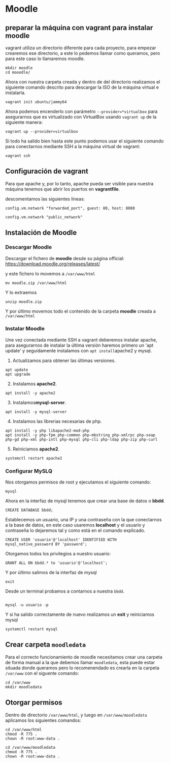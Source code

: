 # Moodle

## preparar la máquina con vagrant para instalar moodle

vagrant utiliza un directorio diferente para cada proyecto, para empezar crearemos ese directorio, a este lo pedemos llamar como queramos, pero para este caso lo llamaremos moodle.

```console
mkdir moodle
cd mooodle/
```

Ahora con nuestra carpeta creada y dentro de del directorio realizamos el siguiente comando descrito para descargar la ISO de la máquina virtual e instalarla.

```console
vagrant init ubuntu/jammy64
```

Ahora podemos encenderlo con parámetro `--provider=*virtualbox` para asegurarnos que es virtualizado con VirtualBox usando `vagrant up` de la siguiente manera:

```console
vagrant up --provider=virtualbox
```

Si todo ha salido bien hasta este punto podemos usar el siguiente comando para conectarnos mediante SSH a la máquina virtual de vagrant:

```console
vagrant ssh
```
## Configuración de vagrant

Para que apache y, por lo tanto, apache pueda ser visible para nuestra máquina tenemos que abrir los puertos en **vagrantfile**.

descomentamos las siguientes líneas: 

`config.vm.network "forwarded_port", guest: 80, host: 8080`

`config.vm.network "public_network"`

## Instalación de Moodle

### Descargar Moodle

Descargar el fichero de **moodle** desde su página official: https://download.moodle.org/releases/latest/

y este fichero lo movemos a `/var/www/html`

```console
mv moodle.zip /var/www/html
```
Y lo extraemos

```console
unzip moodle.zip
``` 
Y por último movemos todo el contenido de la carpeta **moodle** creada a `/var/www/html`

### Instalar Moodle

Une vez conectada mediante SSH a vagrant deberemos instalar apache, para asegurarnos de instalar la última versión haremos primero un 'apt update' y seguidamente instalamos con `apt install`apache2 y mysql.


1. Actualizamos para obtener las últimas versiones.
```console
apt update
apt upgrade
```

2. Instalamos **apache2**.
```console
apt install -y apache2
```

3. Instalamos**mysql-server**.
```console
apt install -y mysql-server
```

4. Instalamos las librerias necesarias de php.
```console
apt install -y php libapache2-mod-php
apt install -y php-fpm php-common php-mbstring php-xmlrpc php-soap php-gd php-xml php-intl php-mysql php-cli php-ldap php-zip php-curl
```

5. Reiniciamos **apache2**.
```console
systemctl restart apache2
```

### Configurar MySLQ

Nos otorgamos permisos de root y ejecutamos el siguiente comando:
```console
mysql
```

Ahora en la interfaz de mysql tenemos que crear una base de datos o **bbdd**.

```console
CREATE DATABASE bbdd;
```

Establecemos un usuario, una IP y una contraseña con la que conectarnos a la base de datos, en este caso usaremos **localhost** y el usuario y contraseña lo dejaremos tal y como está en el comando explicado.

```console
CREATE USER 'usuario'@'localhost' IDENTIFIED WITH mysql_native_password BY 'password';
```

Otorgamos todos los privilegios a nuestro usuario:

```console
GRANT ALL ON bbdd.* to 'usuario'@'localhost';
```

Y por último salimos de la interfaz de mysql

```console
exit
```

Desde un terminal probamos a contarnos a nuestra `bbdd`.

```console

mysql -u usuario -p
```
Y si ha salido correctamente de nuevo realizamos un **exit** y reiniciamos mysql

```console
systemctl restart mysql
```

## Crear carpeta `moodledata`

Para el correcto funcionamiento de moodle necesitamos crear una carpeta de forma manual a la que debemos llamar `moodledata`, esta puede estar situada donde queramos pero lo recomenendado es crearla en la carpeta `/var/www` con el siguente comando:

```console
cd /var/www
mkdir moodledata
```

## Otorgar permisos
Dentro de directorio `/var/www/html`, y luego en `/var/www/moodledata`  aplicamos los siguientes comandos:

```console
cd /var/www/html
chmod -R 775 .
chown -R root:www-data .
```
```console
cd /var/www/moodledata
chmod -R 775 .
chown -R root:www-data .
```
